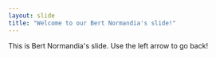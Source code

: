 ```yaml
---
layout: slide
title: "Welcome to our Bert Normandia's slide!"
---
```

This is Bert Normandia's slide.
Use the left arrow to go back!